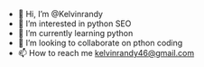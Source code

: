 - 👋 Hi, I’m @Kelvinrandy
- 👀 I’m interested in python SEO
- 🌱 I’m currently learning python
- 💞️ I’m looking to collaborate on pthon coding 
- 📫 How to reach me kelvinrandy46@gmail.com 

<!---
Kelvinrandy/Kelvinrandy is a ✨ special ✨ repository because its `README.md` (this file) appears on your GitHub profile.
You can click the Preview link to take a look at your changes.
--->
